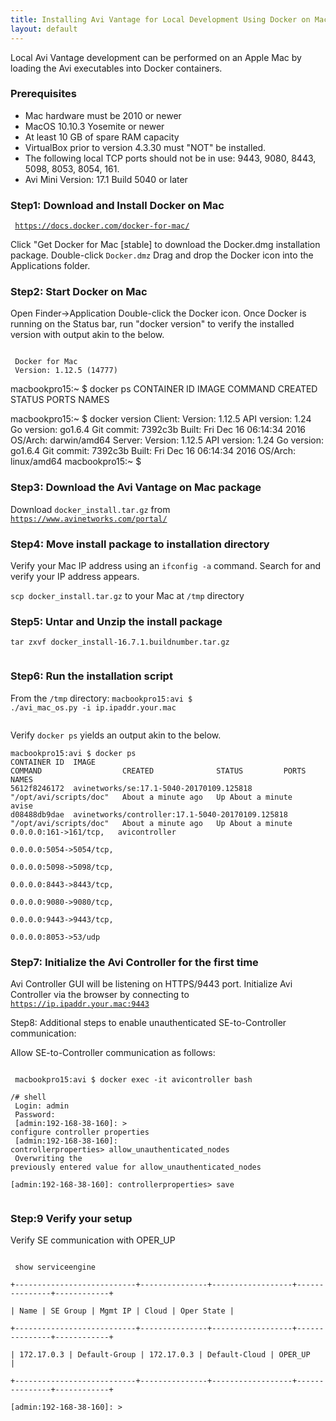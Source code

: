 ```yaml
---
title: Installing Avi Vantage for Local Development Using Docker on Mac
layout: default
---
```

Local Avi Vantage development can be performed on an Apple Mac by loading the Avi executables into Docker containers.

### Prerequisites

* Mac hardware must be 2010 or newer
* MacOS 10.10.3 Yosemite or newer
* At least 10 GB of spare RAM capacity
* VirtualBox prior to version 4.3.30 must "NOT" be installed.
* The following local TCP ports should not be in use: 9443, 9080, 8443, 5098, 8053, 8054, 161.
* Avi Mini Version: 17.1 Build 5040 or later 

### Step1: Download and Install Docker on Mac

<code> https://docs.docker.com/docker-for-mac/<br> </code>
Click "Get Docker for Mac [stable] to download the Docker.dmg installation package.
Double-click <code>Docker.dmz</code>
Drag and drop the Docker icon into the Applications folder.

### Step2: Start Docker on Mac

Open Finder->Application
Double-click the Docker icon.
Once Docker is running on the Status bar, run "docker version" to verify the installed version with output akin to the below.

<code><br> Docker for Mac<br> Version: 1.12.5 (14777)</code>

macbookpro15:~ $ docker ps
CONTAINER ID IMAGE COMMAND CREATED STATUS PORTS NAMES

macbookpro15:~ $ docker version
Client:
Version: 1.12.5
API version: 1.24
Go version: go1.6.4
Git commit: 7392c3b
Built: Fri Dec 16 06:14:34 2016
OS/Arch: darwin/amd64
Server:
Version: 1.12.5
API version: 1.24
Go version: go1.6.4
Git commit: 7392c3b
Built: Fri Dec 16 06:14:34 2016
OS/Arch: linux/amd64
macbookpro15:~ $

### Step3: Download the Avi Vantage on Mac package

Download <code>docker_install.tar.gz</code> from <code>https://www.avinetworks.com/portal/</code>

### Step4: Move install package to installation directory

Verify your Mac IP address using an <code>ifconfig -a</code> command. Search for and verify your IP address appears.

<code>scp docker_install.tar.gz</code> to your Mac at <code>/tmp</code> directory

### Step5: Untar and Unzip the install package

<code>tar zxvf docker_install-16.7.1.buildnumber.tar.gz<br> </code>

### Step6: Run the installation script

From the <code>/tmp</code> directory:
<code>macbookpro15:avi $ ./avi_mac_os.py -i ip.ipaddr.your.mac<br> </code>

Verify <code>docker ps</code> yields an output akin to the below.

<pre><code class="language-lua">macbookpro15:avi $ docker ps
CONTAINER ID  IMAGE                                                 COMMAND                  CREATED              STATUS         PORTS                     NAMES                                    
5612f8246172  avinetworks/se:17.1-5040-20170109.125818          "/opt/avi/scripts/doc"   About a minute ago   Up About a minute                           avise                                                                                                                                                                     
d08488db9dae  avinetworks/controller:17.1-5040-20170109.125818  "/opt/avi/scripts/doc"   About a minute ago   Up About a minute   0.0.0.0:161-&gt;161/tcp,   avicontroller
                                                                                                                                  0.0.0.0:5054-&gt;5054/tcp,
																																  0.0.0.0:5098-&gt;5098/tcp,
																																  0.0.0.0:8443-&gt;8443/tcp,
																																  0.0.0.0:9080-&gt;9080/tcp,
																																  0.0.0.0:9443-&gt;9443/tcp,
																																  0.0.0.0:8053-&gt;53/udp</code></pre>  

### Step7: Initialize the Avi Controller for the first time

Avi Controller GUI will be listening on HTTPS/9443 port.
Initialize Avi Controller via the browser by connecting to <code>https://ip.ipaddr.your.mac:9443</code>

Step8: Additional steps to enable unauthenticated SE-to-Controller communication:

Allow SE-to-Controller communication as follows:

<code><br> macbookpro15:avi $ docker exec -it avicontroller bash<br> /# shell<br> Login: admin<br> Password:<br> [admin:192-168-38-160]: &gt; configure controller properties<br> [admin:192-168-38-160]: controllerproperties&gt; allow_unauthenticated_nodes<br> Overwriting the previously entered value for allow_unauthenticated_nodes<br> [admin:192-168-38-160]: controllerproperties&gt; save<br> </code>

### Step:9 Verify your setup

Verify SE communication with OPER_UP

<code><br> show serviceengine<br> +---------------------------+---------------+------------------+---------------+------------+<br> | Name | SE Group | Mgmt IP | Cloud | Oper State |<br> +---------------------------+---------------+------------------+---------------+------------+<br> | 172.17.0.3 | Default-Group | 172.17.0.3 | Default-Cloud | OPER_UP |<br> +---------------------------+---------------+------------------+---------------+------------+<br> [admin:192-168-38-160]: &gt;<br> </code>
